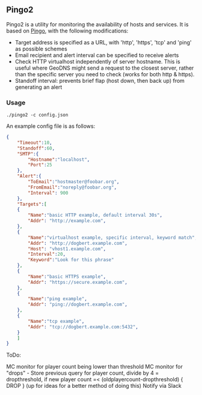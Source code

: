 ## Pingo2

Pingo2 is a utility for monitoring the availability of hosts and services. It is based on [Pingo](https://github.com/orcheus/pingo), with the following modifications:

- Target address is specified as a URL, with 'http', 'https', 'tcp' and 'ping' as possible schemes
- Email recipient and alert interval can be specified to receive alerts
- Check HTTP virtualhost independently of server hostname. This is useful where GeoDNS might send a request to the closest
  server, rather than the specific server you need to check (works for both http & https).
- Standoff interval: prevents brief flap (host down, then back up) from generating an alert


### Usage

```
./pingo2 -c config.json
```

An example config file is as follows:

```json
{
	"Timeout":10,
	"Standoff":60,
	"SMTP":{
		"Hostname":"localhost",
		"Port":25
	},
	"Alert":{
		"ToEmail":"hostmaster@foobar.org",
		"FromEmail":"noreply@foobar.org",
		"Interval": 900
	},
	"Targets":[
	{
		"Name":"basic HTTP example, default interval 30s",
		"Addr": "http://example.com",
	},
	{
		"Name":"virtualhost example, specific interval, keyword match",
		"Addr": "http://dogbert.example.com",
		"Host": "vhost1.example.com",
		"Interval":20,
		"Keyword":"Look for this phrase"
	},
	{
		"Name":"basic HTTPS example",
		"Addr": "https://secure.example.com",
	},
	{
		"Name":"ping example",
		"Addr": "ping://dogbert.example.com",
	},
	{
		"Name":"tcp example",
		"Addr": "tcp://dogbert.example.com:5432",
	}
	]
}
```
ToDo:

MC monitor for player count being lower than threshold
MC monitor for "drops"
	- Store previous query for player count, divide by 4 = dropthreshold, if new player count =< (oldplayercount-dropthreshold) { DROP } (up for ideas for a better method of doing this)
Notify via Slack
